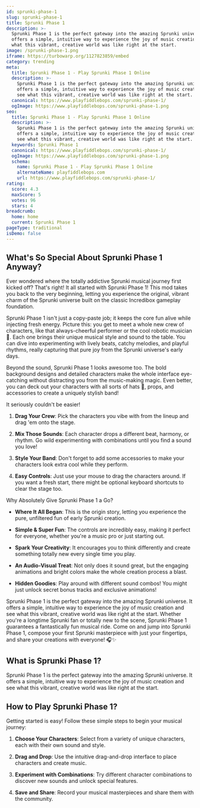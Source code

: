 ```yaml
---
id: sprunki-phase-1
slug: sprunki-phase-1
title: Sprunki Phase 1
description: >-
  Sprunki Phase 1 is the perfect gateway into the amazing Sprunki universe. It
  offers a simple, intuitive way to experience the joy of music creation and see
  what this vibrant, creative world was like right at the start.
image: /sprunki-phase-1.png
iframe: https://turbowarp.org/1127823859/embed
category: trending
meta:
  title: Sprunki Phase 1 - Play Sprunki Phase 1 Online
  description: >-
    Sprunki Phase 1 is the perfect gateway into the amazing Sprunki universe. It
    offers a simple, intuitive way to experience the joy of music creation and
    see what this vibrant, creative world was like right at the start.
  canonical: https://www.playfiddlebops.com/sprunki-phase-1/
  ogImage: https://www.playfiddlebops.com/sprunki-phase-1.png
seo:
  title: Sprunki Phase 1 - Play Sprunki Phase 1 Online
  description: >-
    Sprunki Phase 1 is the perfect gateway into the amazing Sprunki universe. It
    offers a simple, intuitive way to experience the joy of music creation and
    see what this vibrant, creative world was like right at the start.
  keywords: Sprunki Phase 1
  canonical: https://www.playfiddlebops.com/sprunki-phase-1/
  ogImage: https://www.playfiddlebops.com/sprunki-phase-1.png
  schema:
    name: Sprunki Phase 1 - Play Sprunki Phase 1 Online
    alternateName: playfiddlebops.com
    url: https://www.playfiddlebops.com/sprunki-phase-1/
rating:
  score: 4.3
  maxScore: 5
  votes: 96
  stars: 4
breadcrumb:
  home: home
  current: Sprunki Phase 1
pageType: traditional
isDemo: false
---
```


## What's So Special About Sprunki Phase 1 Anyway?

Ever wondered where the totally addictive Sprunki musical journey first kicked off? That's right! It all started with Sprunki Phase 1! This mod takes you back to the very beginning, letting you experience the original, vibrant charm of the Sprunki universe built on the classic Incredibox gameplay foundation.

Sprunki Phase 1 isn't just a copy-paste job; it keeps the core fun alive while injecting fresh energy. Picture this: you get to meet a whole new crew of characters, like that always-cheerful performer or the cool robotic musician 🤖. Each one brings their unique musical style and sound to the table. You can dive into experimenting with lively beats, catchy melodies, and playful rhythms, really capturing that pure joy from the Sprunki universe's early days.

Beyond the sound, Sprunki Phase 1 looks awesome too. The bold background designs and detailed characters make the whole interface eye-catching without distracting you from the music-making magic. Even better, you can deck out your characters with all sorts of hats 🎩, props, and accessories to create a uniquely stylish band!

It seriously couldn't be easier!

1. **Drag Your Crew**: Pick the characters you vibe with from the lineup and drag 'em onto the stage.

1. **Mix Those Sounds**: Each character drops a different beat, harmony, or rhythm. Go wild experimenting with combinations until you find a sound you love!

1. **Style Your Band**: Don't forget to add some accessories to make your characters look extra cool while they perform.

1. **Easy Controls**: Just use your mouse to drag the characters around. If you want a fresh start, there might be optional keyboard shortcuts to clear the stage too.

Why Absolutely Give Sprunki Phase 1 a Go?

- **Where It All Began**: This is the origin story, letting you experience the pure, unfiltered fun of early Sprunki creation.

- **Simple & Super Fun**: The controls are incredibly easy, making it perfect for everyone, whether you're a music pro or just starting out.

- **Spark Your Creativity**: It encourages you to think differently and create something totally new every single time you play.

- **An Audio-Visual Treat**: Not only does it sound great, but the engaging animations and bright colors make the whole creation process a blast.

- **Hidden Goodies**: Play around with different sound combos! You might just unlock secret bonus tracks and exclusive animations!

Sprunki Phase 1 is the perfect gateway into the amazing Sprunki universe. It offers a simple, intuitive way to experience the joy of music creation and see what this vibrant, creative world was like right at the start. Whether you're a longtime Sprunki fan or totally new to the scene, Sprunki Phase 1 guarantees a fantastically fun musical ride. Come on and jump into Sprunki Phase 1, compose your first Sprunki masterpiece with just your fingertips, and share your creations with everyone! 🎧✨

## What is Sprunki Phase 1?

Sprunki Phase 1 is the perfect gateway into the amazing Sprunki universe. It offers a simple, intuitive way to experience the joy of music creation and see what this vibrant, creative world was like right at the start.

## How to Play Sprunki Phase 1?

Getting started is easy! Follow these simple steps to begin your musical journey:

1. **Choose Your Characters**: Select from a variety of unique characters, each with their own sound and style.

1. **Drag and Drop**: Use the intuitive drag-and-drop interface to place characters and create music.

1. **Experiment with Combinations**: Try different character combinations to discover new sounds and unlock special features.

1. **Save and Share**: Record your musical masterpieces and share them with the community.
